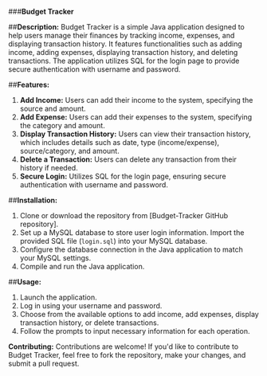 ###**Budget Tracker**

##**Description:**
Budget Tracker is a simple Java application designed to help users manage their finances by tracking income, expenses, and displaying transaction history. It features functionalities such as adding income, adding expenses, displaying transaction history, and deleting transactions. The application utilizes SQL for the login page to provide secure authentication with username and password.

##**Features:**
1. **Add Income:** Users can add their income to the system, specifying the source and amount.
2. **Add Expense:** Users can add their expenses to the system, specifying the category and amount.
3. **Display Transaction History:** Users can view their transaction history, which includes details such as date, type (income/expense), source/category, and amount.
4. **Delete a Transaction:** Users can delete any transaction from their history if needed.
5. **Secure Login:** Utilizes SQL for the login page, ensuring secure authentication with username and password.

##**Installation:**
1. Clone or download the repository from [Budget-Tracker GitHub repository].
2. Set up a MySQL database to store user login information. Import the provided SQL file (`login.sql`) into your MySQL database.
3. Configure the database connection in the Java application to match your MySQL settings.
4. Compile and run the Java application.

##**Usage:**
1. Launch the application.
2. Log in using your username and password.
3. Choose from the available options to add income, add expenses, display transaction history, or delete transactions.
4. Follow the prompts to input necessary information for each operation.

**Contributing:**
Contributions are welcome! If you'd like to contribute to Budget Tracker, feel free to fork the repository, make your changes, and submit a pull request.

